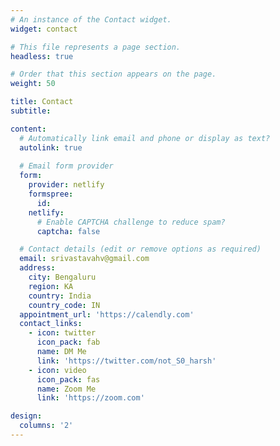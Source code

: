 ```yaml
---
# An instance of the Contact widget.
widget: contact

# This file represents a page section.
headless: true

# Order that this section appears on the page.
weight: 50

title: Contact
subtitle:

content:
  # Automatically link email and phone or display as text?
  autolink: true
  
  # Email form provider
  form:
    provider: netlify
    formspree:
      id:
    netlify:
      # Enable CAPTCHA challenge to reduce spam?
      captcha: false

  # Contact details (edit or remove options as required)
  email: srivastavahv@gmail.com 
  address:
    city: Bengaluru
    region: KA
    country: India
    country_code: IN
  appointment_url: 'https://calendly.com'
  contact_links:
    - icon: twitter
      icon_pack: fab
      name: DM Me
      link: 'https://twitter.com/not_S0_harsh'
    - icon: video
      icon_pack: fas
      name: Zoom Me
      link: 'https://zoom.com'

design:
  columns: '2'
---
```

